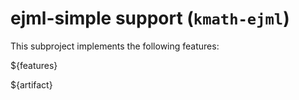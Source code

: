 # ejml-simple support (`kmath-ejml`)

This subproject implements the following features:

${features}

${artifact}
